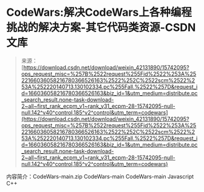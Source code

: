 <!--yml
category: codewars
date: 2022-08-13 11:34:22
-->

# CodeWars:解决CodeWars上各种编程挑战的解决方案-其它代码类资源-CSDN文库

> 来源：[https://download.csdn.net/download/weixin_42131890/15742095?ops_request_misc=%257B%2522request%255Fid%2522%253A%2522166036058216780366526163%2522%252C%2522scm%2522%253A%252220140713.130102334.pc%255Fall.%2522%257D&request_id=166036058216780366526163&biz_id=1&utm_medium=distribute.pc_search_result.none-task-download-2~all~first_rank_ecpm_v1~rank_v31_ecpm-28-15742095-null-null.142^v40^control,185^v2^control&utm_term=codewars](https://download.csdn.net/download/weixin_42131890/15742095?ops_request_misc=%257B%2522request%255Fid%2522%253A%2522166036058216780366526163%2522%252C%2522scm%2522%253A%252220140713.130102334.pc%255Fall.%2522%257D&request_id=166036058216780366526163&biz_id=1&utm_medium=distribute.pc_search_result.none-task-download-2~all~first_rank_ecpm_v1~rank_v31_ecpm-28-15742095-null-null.142^v40^control,185^v2^control&utm_term=codewars)

内容简介：CodeWars-main.zip CodeWars-main CodeWars-main Javascript C++
